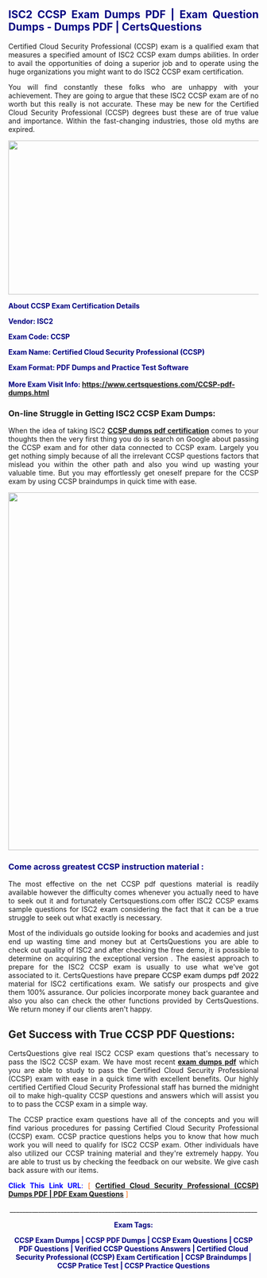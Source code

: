 <h2 style="text-align: justify;"><span style="color: #000080;">ISC2 CCSP Exam Dumps PDF | Exam Question Dumps - Dumps PDF | CertsQuestions</span></h2>
<p style="text-align: justify;">Certified Cloud Security Professional (CCSP) exam is a qualified exam that measures a specified amount of ISC2  CCSP exam dumps abilities. In order to avail the opportunities of doing a superior job and to operate using the huge organizations you might want to do ISC2 CCSP exam certification.</p>
<p style="text-align: justify;">You will find constantly these folks who are unhappy with your achievement. They are going to argue that these ISC2  CCSP exam are of no worth but this really is not accurate. These may be new for the Certified Cloud Security Professional (CCSP) degrees bust these are of true value and importance. Within the fast-changing industries, those old myths are expired.</p>
<p><img style="display: block; margin-left: auto; margin-right: auto;" src="https://i.imgur.com/eaP4ae9.png" width="840" height="310" /></p>
<p><span style="color: #000080;"><strong>About CCSP Exam Certification Details</strong></span></p>
<p><span style="color: #000080;"><strong>Vendor: ISC2<br /></strong></span></p>
<p><span style="color: #000080;"><strong>Exam Code: CCSP</strong></span></p>
<p><span style="color: #000080;"><strong>Exam Name: Certified Cloud Security Professional (CCSP)</strong></span></p>
<p><span style="color: #000080;"><strong>Exam Format: PDF Dumps and Practice Test Software<br /><br />More Exam Visit Info: <span style="color: #ff6600;"><a href="https://www.certsquestions.com/CCSP-pdf-dumps.html">https://www.certsquestions.com/CCSP-pdf-dumps.html</a></span></strong></span></p>
<h3>On-line Struggle in Getting ISC2 CCSP Exam Dumps:</h3>
<p style="text-align: justify;">When the idea of taking ISC2 <a href="https://www.certsquestions.com/CCSP-pdf-dumps.html"><strong> CCSP dumps pdf certification</strong></a> comes to your thoughts then the very first thing you do is search on Google about passing the CCSP exam and for other data connected to CCSP exam. Largely you get nothing simply because of all the irrelevant CCSP questions factors that mislead you within the other path and also you wind up wasting your valuable time. But you may effortlessly get oneself prepare for the CCSP exam by using CCSP braindumps in quick time with ease.</p>
<p><a href="https://www.certsquestions.com/CCSP-pdf-dumps.html"><img style="display: block; margin-left: auto; margin-right: auto;" src="https://i.imgur.com/pxhoKQ2.png" width="720" /></a></p>
<h3><span style="color: #000080;">Come across greatest  CCSP instruction material :</span></h3>
<p style="text-align: justify;">The most effective on the net CCSP pdf questions material is readily available however the difficulty comes whenever you actually need to have to seek out it and fortunately Certsquestions.com offer ISC2 CCSP exams sample questions for ISC2  exam considering the fact that it can be a true struggle to seek out what exactly is necessary.</p>
<p style="text-align: justify;">Most of the individuals go outside looking for books and academies and just end up wasting time and money but at CertsQuestions you are able to check out quality of ISC2  and after checking the free demo, it is possible to determine on acquiring the exceptional version . The easiest approach to prepare for the ISC2 CCSP exam is usually to use what we've got associated to it. CertsQuestions have <span style="color: #000000;">prepare CCSP exam dumps pdf 2022</span> material for ISC2 certifications exam. We satisfy our prospects and give them 100% assurance. Our policies incorporate money back guarantee and also you also can check the other functions provided by CertsQuestions. We return money if our clients aren't happy.</p>
<h2>Get Success with True CCSP PDF Questions:</h2>
<p style="text-align: justify;">CertsQuestions give real ISC2 CCSP exam questions that's necessary to pass the ISC2  CCSP exam. We have most recent<strong>&nbsp;<a href="https://www.certsquestions.com/">exam dumps pdf</a></strong>&nbsp;which you are able to study to pass the Certified Cloud Security Professional (CCSP) exam with ease in a quick time with excellent benefits. Our highly certified Certified Cloud Security Professional staff has burned the midnight oil to make high-quality CCSP questions and answers which will assist you to to pass the CCSP exam in a simple way.</p>
<p style="text-align: justify;">The CCSP practice exam questions have all of the concepts and you will find various procedures for passing Certified Cloud Security Professional (CCSP) exam. CCSP practice questions helps you to know that how much work you will need to qualify for ISC2  CCSP exam. Other individuals have also utilized our CCSP training material and they're extremely happy. You are able to trust us by checking the feedback on our website. We give cash back assure with our items.</p>
<p style="text-align: justify;"><span style="color: #0000ff;"><strong>Click This Link URL</strong>:</span> <span style="color: #ff6600;">[ <strong><a href="https://www.certsquestions.com/certified-cloud-security-professional-certification.html">Certified Cloud Security Professional (CCSP) Dumps PDF | PDF Exam Questions</a></strong> ]</span></p>
<p style="text-align: center;">______________________________________________________________________________</p>
<p style="text-align: center;"><span style="color: #000080;"><strong>Exam Tags:</strong></span></p>
<p style="text-align: center;"><span style="color: #000080;"><strong>CCSP Exam Dumps | CCSP PDF Dumps | CCSP Exam Questions | CCSP PDF Questions | Verified CCSP Questions Answers | Certified Cloud Security Professional (CCSP) Exam Certification | CCSP Braindumps | CCSP Pratice Test | CCSP Practice Questions</strong></span></p>
